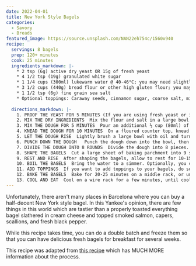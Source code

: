 ```yaml
---
date: 2022-04-01
title: New York Style Bagels
categories:
  - Savory
  - Breads
featured_image: https://source.unsplash.com/NAN22eh754c/1560x940
recipe:
  servings: 8 bagels
  prep: 120+ minutes
  cook: 25 minutes
  ingredients_markdown: |-
    * 2 tsp (6g) active dry yeast OR 15g of fresh yeast
    * 4 1/2 tsp (19g) granulated white sugar
    * 1 1/4 cups (300ml) lukewarm water @ 40-46°C; you may need slightly more or less (± 60ml) due to environmental conditions like altitude and humidity 
    * 3 1/2 cups (440g) bread flour or other high gluten flour; you may an additional 1/2 cup (60g) for kneading
    * 1 1/2 tsp (6g) fine grain sea salt
    * Optional toppings: Caraway seeds, cinnamon sugar, coarse salt, minced fresh garlic, egg, minced fresh onion, poppy seeds, sesame seeds, everything bagel seasoning, or any mix of your favorite flavors
    
  directions_markdown: |-
    1. PROOF THE YEAST FOR 5 MINUTES (If you are using fresh yeast or instant yeast, you can skip the proofing step, and simply combine everything directly)  In 1/2 cup (120ml) of the warm water, pour in the sugar and yeast. Do not stir. Let it sit for 5 minutes, and then stir the yeast and sugar mixture until it all dissolves.
    2. MIX THE DRY INGREDIENTS  Mix the flour and salt in a large bowl. Make a well in the middle, then pour in the yeast and sugar mixture (~120ml).
    3. MIX THE DOUGH FOR 5 MINUTES  Pour an additional ⅓ cup (80ml) of warm water into the well. Mix by hand, and then stir in the remaining 1/2 cup (100ml) of water, as needed. You want a homogeneous, moist, and slightly firm dough after you have mixed it. If feels too firm, you may need to add an additional 1-4 tablespoons (1tbs = 15ml) of water so that it does not become dry and flaky when you are kneading it.
    4. KNEAD THE DOUGH FOR 10 MINUTES  On a floured counter top, knead the dough until it is smooth and elastic. Gradually work in some of the 1/2 cup (about 60g) of extra flour until you form a firm and stiff dough.
    5. LET THE DOUGH RISE  Lightly brush a large bowl with oil and turn the dough to coat. Cover the bowl with a damp dish towel (or cling film). Let it rise in a warm place for 1 hour, until the dough has doubled in size. Alternatively, let the dough rise overnight in a refrigerator, then allow it to sit at room temperature for 30 minutes before working with it.
    6. PUNCH DOWN THE DOUGH   Punch the dough down into the bowl, then let it rest for another 10 minutes. 
    7. DIVIDE THE DOUGH INTO 8 ROUNDS  Divide the dough into 8 pieces. Shape each piece into a round. Hold your hand in a “C” shape while cupping a portion of dough, then press the dough against the work surface (remember to avoid flouring it) and move your hand and the dough in a slow, circular motion. Allow the irregular edge of the dough to pull onto itself, while decreasing the pressure on top of the dough slightly until a perfectly smooth round ball forms. 
    8. SHAPE THE BAGELS  Cut a large sheet of baking parchment into 9 squares, which we will use to place the shaped bagels on. Coat a finger in flour, and gently press your finger into the center of each dough ball to form a ring. Stretch the ring, making the hole big enough to fit an egg through, then gently place it on a square of parchment (smooth side up); the hole will shrink as the dough contracts and rises.
    9. REST AND RISE  After shaping the bagels, allow to rest for 10-15 minutes. Meanwhile, preheat your oven to 220ºC and put a large pot of water on to boil.
    10. BOIL THE BAGELS  Bring the water to a simmer. Optionally, you can add a couple of tablespoons (20-50ml) of brown sugar or honey to the water to get shinier and sweeter bagels. Keeping the bagels on the parchment squares, carefully transfer them into the water (the parchment will fall off after a minute and you can fish it out of the pot). Do not overcrowd the pot, boiling only 1-3 at a time. Boil for 1 minute, and then flip them over to boil for another minute. If you’d prefer a chewier bagel, extend the boiling times to 2 minutes on each side.  
    11. ADD TOPPINGS  If you want to add toppings to your bagels, do so right after you take them out of the water. Optionally, you can also use an egg wash to get the toppings to stick before baking the bagels. Popular toppings include poppy seeds, sesame seeds, coarse salt, onion flakes, garlic powder… or combine them all for an everything bagel. You can either sprinkle toppings on top, or press the boiled bagel onto a plate covered in toppings; the better they stick, the more flavor your bagels will have. Then transfer them to a parchment-lined baking sheet.
    12. BAKE THE BAGELS  Bake for 20-25 minutes on a middle rack, or until uniformly golden brown. If you want to freeze them, you can par-bake them until they are a faint gold tinge (about 10-15 minutes),  then cool them completely before storing them in a resealable bag to be stored in the freezer. Bake from frozen for an additional 10-15 minutes, until soft and golden brown.
    13. COOL AND EAT  Cool on a wire rack for a few minutes, until cool enough to handle. They keep for ~2 days in a sealed bag at room temp. Slice open with a large serrated knife, toast, and serve with your favorite toppings. Some popular toppings are whipped cream cheese, smoked salmon, butter, avocado, fried egg, cheese, and deli meats.
---
```

Unfortunately, there aren't many places in Barcelona where you can buy a half-decent New York style bagel. In this Yankee's opinion, there are few things in this world which are tastier than a properly toasted everything bagel slathered in cream cheese and topped smoked salmon, capers, scallions, and fresh black pepper.

While this recipe takes time, you can do a double batch and freeze them so that you can have delicious fresh bagels for breakfast for several weeks.

This recipe was adapted from [this recipe](https://www.sophisticatedgourmet.com/2009/10/new-york-style-bagel-recipe/ ) which has MUCH MORE information about the process. 


